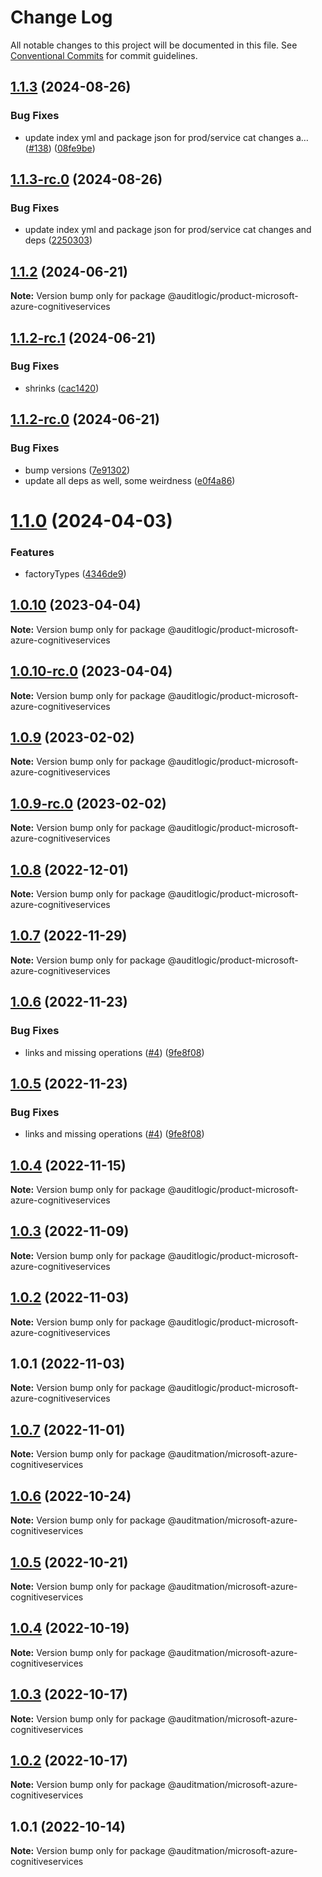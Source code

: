 # Change Log

All notable changes to this project will be documented in this file.
See [Conventional Commits](https://conventionalcommits.org) for commit guidelines.

## [1.1.3](https://github.com/auditlogic/product/compare/@auditlogic/product-microsoft-azure-cognitiveservices@1.1.2...@auditlogic/product-microsoft-azure-cognitiveservices@1.1.3) (2024-08-26)


### Bug Fixes

* update index yml and package json for prod/service cat changes a… ([#138](https://github.com/auditlogic/product/issues/138)) ([08fe9be](https://github.com/auditlogic/product/commit/08fe9beb1c8457462a19bc69caa02e6212d97e1a))





## [1.1.3-rc.0](https://github.com/auditlogic/product/compare/@auditlogic/product-microsoft-azure-cognitiveservices@1.1.2...@auditlogic/product-microsoft-azure-cognitiveservices@1.1.3-rc.0) (2024-08-26)


### Bug Fixes

* update index yml and package json for prod/service cat changes and deps ([2250303](https://github.com/auditlogic/product/commit/225030363a363608240135b7ebed386b28f01e4b))





## [1.1.2](https://github.com/auditlogic/product/compare/@auditlogic/product-microsoft-azure-cognitiveservices@1.1.2-rc.1...@auditlogic/product-microsoft-azure-cognitiveservices@1.1.2) (2024-06-21)

**Note:** Version bump only for package @auditlogic/product-microsoft-azure-cognitiveservices





## [1.1.2-rc.1](https://github.com/auditlogic/product/compare/@auditlogic/product-microsoft-azure-cognitiveservices@1.1.2-rc.0...@auditlogic/product-microsoft-azure-cognitiveservices@1.1.2-rc.1) (2024-06-21)


### Bug Fixes

* shrinks ([cac1420](https://github.com/auditlogic/product/commit/cac14200fefcd8183ab69fe89a47bd3f70f563e9))





## [1.1.2-rc.0](https://github.com/auditlogic/product/compare/@auditlogic/product-microsoft-azure-cognitiveservices@1.1.0...@auditlogic/product-microsoft-azure-cognitiveservices@1.1.2-rc.0) (2024-06-21)


### Bug Fixes

* bump versions ([7e91302](https://github.com/auditlogic/product/commit/7e913023b8b312150ed7762c32fbbe616be71de5))
* update all deps as well, some weirdness ([e0f4a86](https://github.com/auditlogic/product/commit/e0f4a864714e2d3de6bbf3da014d5312fe53be2f))





# [1.1.0](https://github.com/auditlogic/product/compare/@auditlogic/product-microsoft-azure-cognitiveservices@1.0.10...@auditlogic/product-microsoft-azure-cognitiveservices@1.1.0) (2024-04-03)


### Features

* factoryTypes ([4346de9](https://github.com/auditlogic/product/commit/4346de92693aee892fccf725338ffc7b80ab182b))





## [1.0.10](https://github.com/auditlogic/product/compare/@auditlogic/product-microsoft-azure-cognitiveservices@1.0.9...@auditlogic/product-microsoft-azure-cognitiveservices@1.0.10) (2023-04-04)

**Note:** Version bump only for package @auditlogic/product-microsoft-azure-cognitiveservices





## [1.0.10-rc.0](https://github.com/auditlogic/product/compare/@auditlogic/product-microsoft-azure-cognitiveservices@1.0.9...@auditlogic/product-microsoft-azure-cognitiveservices@1.0.10-rc.0) (2023-04-04)

**Note:** Version bump only for package @auditlogic/product-microsoft-azure-cognitiveservices





## [1.0.9](https://github.com/auditlogic/product/compare/@auditlogic/product-microsoft-azure-cognitiveservices@1.0.8...@auditlogic/product-microsoft-azure-cognitiveservices@1.0.9) (2023-02-02)

**Note:** Version bump only for package @auditlogic/product-microsoft-azure-cognitiveservices





## [1.0.9-rc.0](https://github.com/auditlogic/product/compare/@auditlogic/product-microsoft-azure-cognitiveservices@1.0.8...@auditlogic/product-microsoft-azure-cognitiveservices@1.0.9-rc.0) (2023-02-02)

**Note:** Version bump only for package @auditlogic/product-microsoft-azure-cognitiveservices





## [1.0.8](https://github.com/auditlogic/product/compare/@auditlogic/product-microsoft-azure-cognitiveservices@1.0.7...@auditlogic/product-microsoft-azure-cognitiveservices@1.0.8) (2022-12-01)

**Note:** Version bump only for package @auditlogic/product-microsoft-azure-cognitiveservices





## [1.0.7](https://github.com/auditlogic/product/compare/@auditlogic/product-microsoft-azure-cognitiveservices@1.0.6...@auditlogic/product-microsoft-azure-cognitiveservices@1.0.7) (2022-11-29)

**Note:** Version bump only for package @auditlogic/product-microsoft-azure-cognitiveservices





## [1.0.6](https://github.com/auditlogic/product/compare/@auditlogic/product-microsoft-azure-cognitiveservices@1.0.4...@auditlogic/product-microsoft-azure-cognitiveservices@1.0.6) (2022-11-23)


### Bug Fixes

* links and missing operations ([#4](https://github.com/auditlogic/product/issues/4)) ([9fe8f08](https://github.com/auditlogic/product/commit/9fe8f08fe7c57fdb79f991ac35bd6ac2e7dcad38))





## [1.0.5](https://github.com/auditlogic/product/compare/@auditlogic/product-microsoft-azure-cognitiveservices@1.0.4...@auditlogic/product-microsoft-azure-cognitiveservices@1.0.5) (2022-11-23)


### Bug Fixes

* links and missing operations ([#4](https://github.com/auditlogic/product/issues/4)) ([9fe8f08](https://github.com/auditlogic/product/commit/9fe8f08fe7c57fdb79f991ac35bd6ac2e7dcad38))





## [1.0.4](https://github.com/auditlogic/product/compare/@auditlogic/product-microsoft-azure-cognitiveservices@1.0.3...@auditlogic/product-microsoft-azure-cognitiveservices@1.0.4) (2022-11-15)

**Note:** Version bump only for package @auditlogic/product-microsoft-azure-cognitiveservices





## [1.0.3](https://github.com/auditlogic/product/compare/@auditlogic/product-microsoft-azure-cognitiveservices@1.0.2...@auditlogic/product-microsoft-azure-cognitiveservices@1.0.3) (2022-11-09)

**Note:** Version bump only for package @auditlogic/product-microsoft-azure-cognitiveservices





## [1.0.2](https://github.com/auditlogic/product/compare/@auditlogic/product-microsoft-azure-cognitiveservices@1.0.1...@auditlogic/product-microsoft-azure-cognitiveservices@1.0.2) (2022-11-03)

**Note:** Version bump only for package @auditlogic/product-microsoft-azure-cognitiveservices





## 1.0.1 (2022-11-03)

**Note:** Version bump only for package @auditlogic/product-microsoft-azure-cognitiveservices





## [1.0.7](https://github.com/auditmation/store-content/compare/@auditmation/microsoft-azure-cognitiveservices@1.0.6...@auditmation/microsoft-azure-cognitiveservices@1.0.7) (2022-11-01)

**Note:** Version bump only for package @auditmation/microsoft-azure-cognitiveservices





## [1.0.6](https://github.com/auditmation/store-content/compare/@auditmation/microsoft-azure-cognitiveservices@1.0.5...@auditmation/microsoft-azure-cognitiveservices@1.0.6) (2022-10-24)

**Note:** Version bump only for package @auditmation/microsoft-azure-cognitiveservices





## [1.0.5](https://github.com/auditmation/store-content/compare/@auditmation/microsoft-azure-cognitiveservices@1.0.4...@auditmation/microsoft-azure-cognitiveservices@1.0.5) (2022-10-21)

**Note:** Version bump only for package @auditmation/microsoft-azure-cognitiveservices





## [1.0.4](https://github.com/auditmation/store-content/compare/@auditmation/microsoft-azure-cognitiveservices@1.0.3...@auditmation/microsoft-azure-cognitiveservices@1.0.4) (2022-10-19)

**Note:** Version bump only for package @auditmation/microsoft-azure-cognitiveservices





## [1.0.3](https://github.com/auditmation/store-content/compare/@auditmation/microsoft-azure-cognitiveservices@1.0.2...@auditmation/microsoft-azure-cognitiveservices@1.0.3) (2022-10-17)

**Note:** Version bump only for package @auditmation/microsoft-azure-cognitiveservices





## [1.0.2](https://github.com/auditmation/store-content/compare/@auditmation/microsoft-azure-cognitiveservices@1.0.1...@auditmation/microsoft-azure-cognitiveservices@1.0.2) (2022-10-17)

**Note:** Version bump only for package @auditmation/microsoft-azure-cognitiveservices





## 1.0.1 (2022-10-14)

**Note:** Version bump only for package @auditmation/microsoft-azure-cognitiveservices
